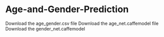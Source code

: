 # Age-and-Gender-Prediction
Download the age_gender.csv file 
Download the age_net.caffemodel file
Download the gender_net.caffemodel
